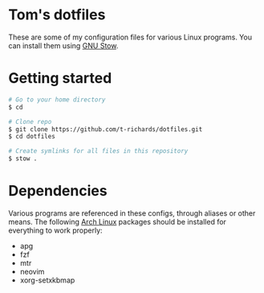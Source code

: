 # Tom's dotfiles

These are some of my configuration files for various Linux programs.
You can install them using [GNU Stow][stow].

# Getting started

```bash
# Go to your home directory
$ cd

# Clone repo
$ git clone https://github.com/t-richards/dotfiles.git
$ cd dotfiles

# Create symlinks for all files in this repository
$ stow .
```

# Dependencies

Various programs are referenced in these configs, through aliases or other
means. The following [Arch Linux][archlinux] packages should be installed for
everything to work properly:

 - apg
 - fzf
 - mtr
 - neovim
 - xorg-setxkbmap

[stow]: https://www.gnu.org/software/stow/
[archlinux]: https://www.archlinux.org/
